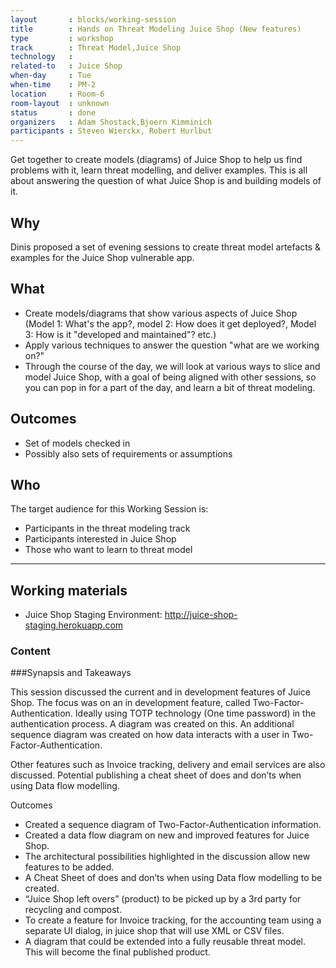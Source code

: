 ```yaml
---
layout       : blocks/working-session
title        : Hands on Threat Modeling Juice Shop (New features)
type         : workshop
track        : Threat Model,Juice Shop
technology   :
related-to   : Juice Shop
when-day     : Tue
when-time    : PM-2
location     : Room-6
room-layout  : unknown
status       : done
organizers   : Adam Shostack,Bjoern Kimminich
participants : Steven Wierckx, Robert Hurlbut
---
```


Get together to create models (diagrams) of Juice Shop to help us find problems with it, learn threat modelling, and deliver examples.  This is all about answering the question of what Juice Shop is and building models of it.

## Why

Dinis proposed a set of evening sessions to create threat model artefacts & examples for the Juice Shop vulnerable app.

## What

- Create models/diagrams that show various aspects of Juice Shop (Model 1: What's the app?, model 2: How does it get deployed?, Model 3: How is it "developed and maintained"? etc.) 
- Apply various techniques to answer the question "what are we working on?"
- Through the course of the day, we will look at various ways to slice and model Juice Shop, with a goal of being aligned with other sessions, so you can pop in for a part of the day, and learn a bit of threat modeling.

## Outcomes

- Set of models checked in  
- Possibly also sets of requirements or assumptions

## Who

The target audience for this Working Session is:

- Participants in the threat modeling track
- Participants interested in Juice Shop
- Those who want to learn to threat model

--- 

## Working materials

* Juice Shop Staging Environment: <http://juice-shop-staging.herokuapp.com>

### Content

###Synapsis and Takeaways

This session discussed the current and in development features of Juice Shop. The focus was on an in development feature, called Two-Factor-Authentication. Ideally using TOTP technology (One time password) in the authentication process. A diagram was created on this. An additional sequence diagram was created on how data interacts with a user in Two-Factor-Authentication.

Other features such as Invoice tracking, delivery and email services are also discussed. Potential publishing a cheat sheet of does and don’ts when using Data flow modelling.

Outcomes
- Created a sequence diagram of Two-Factor-Authentication information.
- Created a data flow diagram on new and improved features for Juice Shop.
- The architectural possibilities highlighted in the discussion allow new features to be added.
- A Cheat Sheet of does and don’ts when using Data flow modelling to be created.
- “Juice Shop left overs” (product) to be picked up by a 3rd party for recycling and compost. 
- To create a feature for Invoice tracking, for the accounting team using a separate UI dialog, in juice shop that will use XML or CSV files. 
- A diagram that could be extended into a fully reusable threat model. This will become the final published product.




